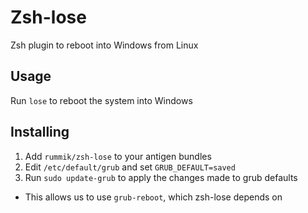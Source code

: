 # Zsh-lose
Zsh plugin to reboot into Windows from Linux

## Usage
Run `lose` to reboot the system into Windows

## Installing
1. Add `rummik/zsh-lose` to your antigen bundles
2. Edit `/etc/default/grub` and set `GRUB_DEFAULT=saved`
3. Run `sudo update-grub` to apply the changes made to grub defaults
  - This allows us to use `grub-reboot`, which zsh-lose depends on
